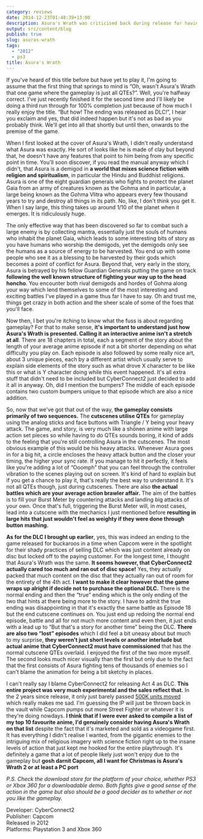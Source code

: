 ```yaml
---
category: reviews
date: 2014-12-23T01:48:39+13:00
description: Asura's Wrath was criticised back during release for having a DLC ending but don't let that affect what you think of the game! You might be surprised.
output: src/content/blog
publish: true
slug: asuras-wrath
tags:
  - "2012"
  - ps3
title: Asura's Wrath
---
```

If you've heard of this title before but have yet to play it, I'm going to assume that the first thing that springs to mind is “Oh, wasn't Asura's Wrath that one game where the gameplay is just all QTEs?”. Well, you're halfway correct. I've just recently finished it for the second time and I'll likely be doing a third run through for 100% completion just because of how much I really enjoy the title. “But how! The ending was released as DLC!”, I hear you exclaim and yes, that did indeed happen but it's not as bad as you probably think. We'll get into all that shortly but until then, onwards to the premise of the game.

When I first looked at the cover of Asura's Wrath, I didn't really understand what Asura was exactly. He sort of looks like he is made of clay but beyond that, he doesn't have any features that point to him being from any specific point in time. You'll soon discover, if you read the manual anyway which I didn't, that Asura is a demigod in **a world that mixes science fiction with religion and spiritualism**, in particular the Hindu and Buddhist religions. Asura is one of the eight guardian generals who fights to protect the planet Gaia from an army of creatures known as the Gohma and in particular, a large being known as the Gohma Vlitra who appears every few thousand years to try and destroy all things in its path. No, like, I don't think you get it. When I say large, this thing takes up around 1/10 of the planet when it emerges. It is ridiculously huge.

The only effective way that has been discovered so far to combat such a large enemy is by collecting mantra, essentially just the souls of humans who inhabit the planet Gaia, which leads to some interesting bits of story as you have humans who worship the demigods, yet the demigods only see the humans as a source of energy to be harvested. You end up with some people who see it as a blessing to be harvested by their gods which becomes a point of conflict for Asura. Beyond that, very early in the story, Asura is betrayed by his fellow Guardian Generals putting the game on track **following the well known structure of fighting your way up to the head honcho**. You encounter both rival demigods and hordes of Gohma along your way which lend themselves to some of the most interesting and exciting battles I've played in a game thus far I have to say. Oh and trust me, things get crazy in both action and the sheer scale of some of the foes that you'll face.

Now then, I bet you're itching to know what the fuss is about regarding gameplay? For that to make sense, **it's important to understand just how Asura's Wrath is presented. Calling it an interactive anime isn't a stretch at all**. There are 18 chapters in total, each a segment of the story about the length of your average anime episode if not a bit shorter depending on what difficulty you play on. Each episode is also followed by some really nice art, about 3 unique pieces, each by a different artist which usually serve to explain side elements of the story such as what drove X character to be like this or what is Y character doing while this event happened. It's all extra stuff that didn't need to be included but CyberConnect2 just decided to add it all in anyway. Oh, did I mention the bumpers? The middle of each episode contains two custom bumpers unique to that episode which are also a nice addition.

So, now that we've got that out of the way, **the gameplay consists primarily of two sequences.** The **cutscenes utilise QTEs** for gameplay using the analog sticks and face buttons with Triangle / Y being your heavy attack. The game, and story, is very much like a shōnen anime with large action set pieces so while having to do QTEs sounds boring, it kind of adds to the feeling that you're still controlling Asura in the cutscenes. The most obvious example of this would be his heavy attacks. Whenever Asura goes in for a big hit, a circle encloses the heavy attack button and the closer your timing, the higher your sync rate. If you manage to hit it perfectly, it feels like you're adding a lot of “Ooomph” that you can feel through the controller vibration to the scenes playing out on screen. It's kind of hard to explain but if you get a chance to play it, that's really the best way to understand it. It's not all QTEs though, just during cutscenes. There are also **the actual battles which are your average action brawler affair.** The aim of the battles is to fill your Burst Meter by countering attacks and landing big attacks of your own. Once that's full, triggering the Burst Meter will, in most cases, lead into a cutscene with the mechanics I just mentioned before **resulting in large hits that just wouldn't feel as weighty if they were done through button mashing.**

**As for the DLC I brought up earlier**, yes, this was indeed an ending to the game released for buckaroos in a time when Capcom were in the spotlight for their shady practices of selling DLC which was just content already on disc but locked off to the paying customer. For the longest time, I thought that Asura's Wrath was the same. **It seems however, that CyberConnect2 actually cared too much and ran out of disc space!** Yes, they actually packed that much content on the disc that they actually ran out of room for the entirety of the 4th act. **I want to make it clear however that the game wraps up alright if decide not to purchase the optional DLC.** There is the normal ending and then the “true” ending which is the only ending of the two that hints at there being more to the story. I have to admit the true ending was disappointing in that it's exactly the same battle as Episode 18 but the end cutscene continues on. You just end up redoing the normal end episode, battle and all for not much more content and even then, it just ends with a lead up to “But that's a story for another time” being the DLC. **There are also two “lost” episodes** which I did feel a bit uneasy about but much to my surprise, **they weren't just short levels or another interlude but actual anime that CyberConnect2 must have commissioned** that has the normal cutscene QTEs overlaid. I enjoyed the first of the two more myself. The second looks much nicer visually than the first but only due to the fact that the first consists of Asura fighting tens of thousands of enemies so I can't blame the animation for being a bit sketchy in places.

I can't really say I blame CyberConnect2 for releasing Act 4 as DLC. **This entire project was very much experimental and the sales reflect that.** In the 2 years since release, it only just barely passed [500K units moved](https://www.vgchartz.com/gamedb/?name=asura%27s+wrath) which really makes me sad. I'm guessing the IP will just be thrown back in the vault while Capcom pumps out more Street Fighter or whatever it is they're doing nowdays. **I think that if I were ever asked to compile a list of my top 10 favourite anime, I'd genuinely consider having Asura's Wrath on that list** despite the fact that it's marketed and sold as a videogame first. It has everything I didn't realise I wanted, from the gigantic enemies to the intriguing mix of religious imagery with science fiction right up to the insane levels of action that just kept me hooked for the entire playthrough. It's definitely a game that a lot of people likely just won't enjoy due to the gameplay but **gosh darnit Capcom, all I want for Christmas is Asura's Wrath 2 or at least a PC port**

_P.S. Check the download store for the platform of your choice, whether PS3 or Xbox 360 for a downloadable demo. Both fights give a good sense of the action in the game but also should be a good decider as to whether or not you like the gameplay._

Developer: CyberConnect2 \
Publisher: Capcom \
Released in 2012 \
Platforms: Playstation 3 and Xbox 360
